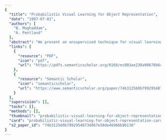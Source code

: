 ```yaml
---
{
  "title": "Probabilistic Visual Learning for Object Representation",
  "date": "1997-07-01",
  "authors": [
    "B. Moghaddam",
    "A. Pentland"
  ],
  "abstract": "We present an unsupervised technique for visual learning, which is based on density estimation in high-dimensional spaces using an eigenspace decomposition. Two types of density estimates are derived for modeling the training data: a multivariate Gaussian (for unimodal distributions) and a mixture-of-Gaussians model (for multimodal distributions). Those probability densities are then used to formulate a maximum-likelihood estimation framework for visual search and target detection for automatic object recognition and coding. Our learning technique is applied to the probabilistic visual modeling, detection, recognition, and coding of human faces and nonrigid objects, such as hands.",
  "links": [
    {
      "resource": "PDF",
      "icon": "pdf",
      "url": "https://pdfs.semanticscholar.org/0160/ec003ae238a98676b6412b49d4b760f63544.pdf"
    },
    {
      "resource": "Semantic Scholar",
      "icon": "semanticscholar",
      "url": "https://www.semanticscholar.org/paper/74b312560b79929540734067e58de46966b96130"
    }
  ],
  "supervision": [],
  "tasks": [],
  "methods": [],
  "thumbnail": "probabilistic-visual-learning-for-object-representation-thumb.jpg",
  "card": "probabilistic-visual-learning-for-object-representation-card.jpg",
  "s2_paper_id": "74b312560b79929540734067e58de46966b96130"
}
---
```


